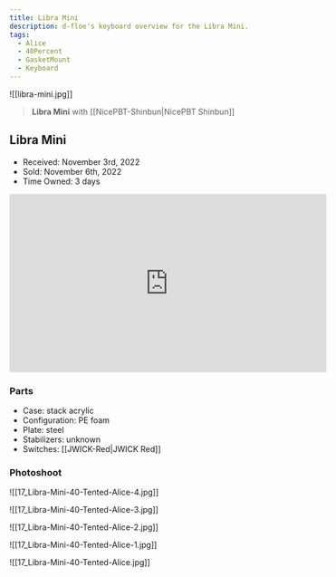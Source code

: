 ```yaml
---
title: Libra Mini
description: d-floe's keyboard overview for the Libra Mini.
tags:
  - Alice
  - 40Percent
  - GasketMount
  - Keyboard
---
```


![[libra-mini.jpg]]

> **Libra Mini** with [[NicePBT-Shinbun|NicePBT Shinbun]]

## Libra Mini

- Received: November 3rd, 2022
- Sold: November 6th, 2022
- Time Owned: 3 days

<iframe width="560" height="315" src="https://www.youtube-nocookie.com/embed/yBTAshwfHUk" title="YouTube video player" frameborder="0" allow="accelerometer; autoplay; clipboard-write; encrypted-media; gyroscope; picture-in-picture; web-share" allowfullscreen></iframe>

### Parts

- Case: stack acrylic
- Configuration: PE foam
- Plate: steel
- Stabilizers: unknown
- Switches: [[JWICK-Red|JWICK Red]]

### Photoshoot

![[17_Libra-Mini-40-Tented-Alice-4.jpg]]

![[17_Libra-Mini-40-Tented-Alice-3.jpg]]

![[17_Libra-Mini-40-Tented-Alice-2.jpg]]

![[17_Libra-Mini-40-Tented-Alice-1.jpg]]

![[17_Libra-Mini-40-Tented-Alice.jpg]]